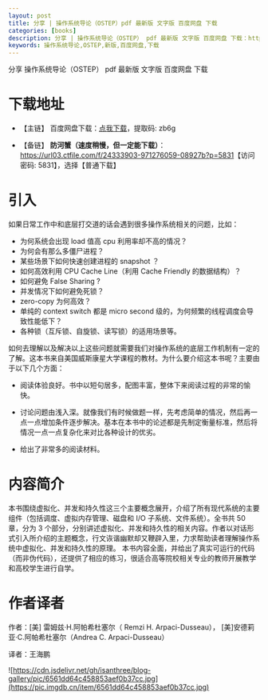 ```yaml
---
layout: post
title: 分享 | 操作系统导论（OSTEP）pdf 最新版 文字版 百度网盘 下载
categories: [books]
description: 分享 | 操作系统导论（OSTEP） pdf 最新版 文字版 百度网盘 下载：https://qweree.cn/index.php/187/
keywords: 操作系统导论,OSTEP,新版,百度网盘,下载
---
```


分享 操作系统导论（OSTEP） pdf 最新版 文字版 百度网盘 下载

# 下载地址

- 【主链】 百度网盘下载：[点我下载](https://pan.baidu.com/s/1J5YyCp9qeHQ8uYmW3av6Tg?pwd=zb6g)，提取码: zb6g

- 【备链】 **防河蟹（速度稍慢，但一定能下载）**：<https://url03.ctfile.com/f/24333903-971276059-08927b?p=5831>【访问密码: 5831】，选择【普通下载】

# 引入

如果日常工作中和底层打交道的话会遇到很多操作系统相关的问题，比如：

- 为何系统会出现 load 值高 cpu 利用率却不高的情况？
- 为何会有那么多僵尸进程？
- 某些场景下如何快速创建进程的 snapshot ？
- 如何高效利用 CPU Cache Line（利用 Cache Friendly 的数据结构）？
- 如何避免 False Sharing ?
- 并发情况下如何避免死锁？
- zero-copy 为何高效？
- 单纯的 context switch 都是 micro second 级的，为何频繁的线程调度会导致性能低下？
- 各种锁（互斥锁、自旋锁、读写锁）的适用场景等。

如何去理解以及解决以上这些问题就需要我们对操作系统的底层工作机制有一定的了解。这本书来自美国威斯康星大学课程的教材。为什么要介绍这本书呢？主要由于以下几个方面：

- 阅读体验良好。书中以短句居多，配图丰富，整体下来阅读过程的非常的愉快。

- 讨论问题由浅入深。就像我们有时候做题一样，先考虑简单的情况，然后再一点一点增加条件逐步解决。基本在本书中的论述都是先制定衡量标准，然后将情况一点一点复杂化来对比各种设计的优劣。

- 给出了非常多的阅读材料。

# 内容简介

本书围绕虚拟化、并发和持久性这三个主要概念展开，介绍了所有现代系统的主要组件（包括调度、虚拟内存管理、磁盘和 I/O 子系统、文件系统）。全书共 50 章，分为 3 个部分，分别讲述虚拟化、并发和持久性的相关内容。作者以对话形式引入所介绍的主题概念，行文诙谐幽默却又鞭辟入里，力求帮助读者理解操作系统中虚拟化、并发和持久性的原理。 本书内容全面，并给出了真实可运行的代码（而非伪代码），还提供了相应的练习，很适合高等院校相关专业的教师开展教学和高校学生进行自学。

# 作者译者

作者：[美] 雷姆兹·H.阿帕希杜塞尔（ Remzi H. Arpaci-Dusseau）， [美]安德莉亚·C.阿帕希杜塞尔（Andrea C. Arpaci-Dusseau）

译者：王海鹏

![https://cdn.jsdelivr.net/gh/isanthree/blog-gallery/pic/6561dd64c458853aef0b37cc.jpg](https://pic.imgdb.cn/item/6561dd64c458853aef0b37cc.jpg)
